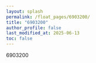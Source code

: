 ```yaml
---
layout: splash
permalink: /float_pages/6903200/
title: "6903200"
author_profile: false
last_modified_at: 2025-06-13
toc: false
---
```

 
6903200
